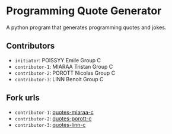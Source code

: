 # Programming Quote Generator

A python program that generates programming quotes and jokes.

## Contributors
- `initiator`: POISSYY Emile Group C
- `contributor-1`: MIARAA Tristan Group C
- `contributor-2`: POROTT Nicolas Group C
- `contributor-3`: LINN Benoit Group C

## Fork urls
- `contributor-1`: [quotes-miaraa-c](https://github.com/Tritrinut/quotes-miaraa-c.git)
- `contributor-2`: [quotes-porott-c](https://github.com/warddiablo/quotes-porott-c.git)
- `contributor-3`: [quotes-linn-c](https://github.com/benoitlin/quotes-linn-c.git)
